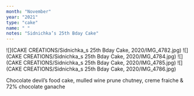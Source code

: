 ```yaml
---
month: "November"
year: "2021"
type: "cake"
name: " "
notes: "Sidnichka’s 25th Bday Cake"
---
```

![](CAKE CREATIONS/Sidnichka_s 25th Bday Cake, 2020/IMG_4782.jpg)
![](CAKE CREATIONS/Sidnichka_s 25th Bday Cake, 2020/IMG_4784.jpg)
![](CAKE CREATIONS/Sidnichka_s 25th Bday Cake, 2020/IMG_4785.jpg)
![](CAKE CREATIONS/Sidnichka_s 25th Bday Cake, 2020/IMG_4786.jpg)

Chocolate devil’s food cake, mulled wine prune chutney, creme fraiche & 72% chocolate ganache
